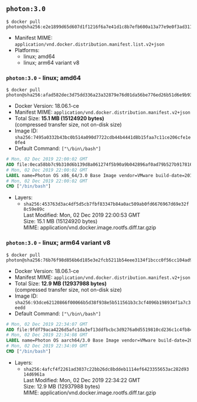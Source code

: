 ## `photon:3.0`

```console
$ docker pull photon@sha256:e2e1899d65d607d1f1216f6a7e41d1c8b7efb600a13a77e9e0f3ad31120cdcfe
```

-	Manifest MIME: `application/vnd.docker.distribution.manifest.list.v2+json`
-	Platforms:
	-	linux; amd64
	-	linux; arm64 variant v8

### `photon:3.0` - linux; amd64

```console
$ docker pull photon@sha256:afad582dec3d75dd336a23a32879e76d01da56be776ed26b51d6e9b932f7a445
```

-	Docker Version: 18.06.1-ce
-	Manifest MIME: `application/vnd.docker.distribution.manifest.v2+json`
-	Total Size: **15.1 MB (15124920 bytes)**  
	(compressed transfer size, not on-disk size)
-	Image ID: `sha256:7495a0332b43bc0b514a090d7722cdb44b4441d8b15faa7c11ce206cfe1e0fe4`
-	Default Command: `["\/bin\/bash"]`

```dockerfile
# Mon, 02 Dec 2019 22:00:02 GMT
ADD file:0eca58bb7c9b310d6b139d8a061274f5b90a9b042896af0ad79b527b91781615 in / 
# Mon, 02 Dec 2019 22:00:02 GMT
LABEL name=Photon OS x86_64/3.0 Base Image vendor=VMware build-date=20191129
# Mon, 02 Dec 2019 22:00:02 GMT
CMD ["/bin/bash"]
```

-	Layers:
	-	`sha256:453763d3ac4df5d5cb7fbf83347b84a0ac509ab0fd6676967d69e32f8c59e89c`  
		Last Modified: Mon, 02 Dec 2019 22:00:53 GMT  
		Size: 15.1 MB (15124920 bytes)  
		MIME: application/vnd.docker.image.rootfs.diff.tar.gzip

### `photon:3.0` - linux; arm64 variant v8

```console
$ docker pull photon@sha256:76b76f98d856b6d185e3e2fcb5211b54eee3134f1bccc0f56cc104ad9133e61f
```

-	Docker Version: 18.06.1-ce
-	Manifest MIME: `application/vnd.docker.distribution.manifest.v2+json`
-	Total Size: **12.9 MB (12937988 bytes)**  
	(compressed transfer size, not on-disk size)
-	Image ID: `sha256:93dce62120866f00066b5d38f938e5b511561b3c3cf4096b198934f1a7c3eedd`
-	Default Command: `["\/bin\/bash"]`

```dockerfile
# Mon, 02 Dec 2019 22:34:07 GMT
ADD file:9fdf79aca4226d5afc1da3ef13ddfbcbc3d9276a0d5519810cd236c1c4fb84b3 in / 
# Mon, 02 Dec 2019 22:34:08 GMT
LABEL name=Photon OS aarch64/3.0 Base Image vendor=VMware build-date=20191129
# Mon, 02 Dec 2019 22:34:09 GMT
CMD ["/bin/bash"]
```

-	Layers:
	-	`sha256:4afcf4f2261ad3037c22bb26dc8bddeb1114ef6423355653ac282d9314d6961a`  
		Last Modified: Mon, 02 Dec 2019 22:34:22 GMT  
		Size: 12.9 MB (12937988 bytes)  
		MIME: application/vnd.docker.image.rootfs.diff.tar.gzip
